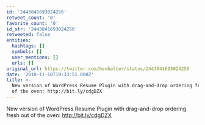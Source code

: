 ```yaml
---
id: '2443841693024256'
retweet_count: '0'
favorite_count: '0'
id_str: '2443841693024256'
retweeted: false
entities:
  hashtags: []
  symbols: []
  user_mentions: []
  urls: []
original_url: https://twitter.com/benbalter/status/2443841693024256
date: '2010-11-10T19:33:51.000Z'
title: >-
  New version of WordPress Resume Plugin with drag-and-drop ordering fresh out
  of the oven: http://bit.ly/cdgDZX
---
```


New version of WordPress Resume Plugin with drag-and-drop ordering fresh out of the oven: http://bit.ly/cdgDZX